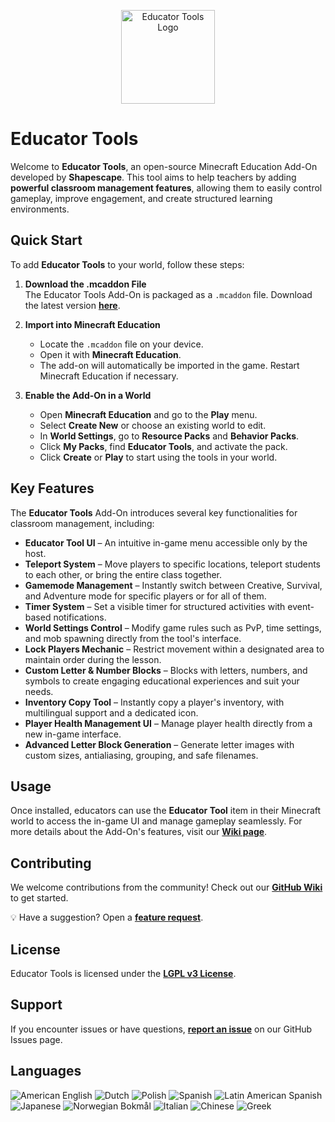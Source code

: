 <p align="center">
  <img src="assets/educator_tools_logo.png" alt="Educator Tools Logo" width="150"/>
</p>

# Educator Tools

Welcome to **Educator Tools**, an open-source Minecraft Education Add-On developed by **Shapescape**. This tool aims to help teachers by adding **powerful classroom management features**, allowing them to easily control gameplay, improve engagement, and create structured learning environments.

## Quick Start

To add **Educator Tools** to your world, follow these steps:

1. **Download the .mcaddon File**  
   The Educator Tools Add-On is packaged as a `.mcaddon` file. Download the latest version **[here](https://github.com/ShapescapeMC/Educator-Tools/releases/latest)**.

2. **Import into Minecraft Education**  
   - Locate the `.mcaddon` file on your device.  
   - Open it with **Minecraft Education**.  
   - The add-on will automatically be imported in the game. Restart Minecraft Education if necessary.

3. **Enable the Add-On in a World**  
   - Open **Minecraft Education** and go to the **Play** menu.  
   - Select **Create New** or choose an existing world to edit.  
   - In **World Settings**, go to **Resource Packs** and **Behavior Packs**.  
   - Click **My Packs**, find **Educator Tools**, and activate the pack.  
   - Click **Create** or **Play** to start using the tools in your world.

## Key Features

The **Educator Tools** Add-On introduces several key functionalities for classroom management, including:

- **Educator Tool UI** – An intuitive in-game menu accessible only by the host.
- **Teleport System** – Move players to specific locations, teleport students to each other, or bring the entire class together.
- **Gamemode Management** – Instantly switch between Creative, Survival, and Adventure mode for specific players or for all of them.
- **Timer System** – Set a visible timer for structured activities with event-based notifications.
- **World Settings Control** – Modify game rules such as PvP, time settings, and mob spawning directly from the tool's interface.
- **Lock Players Mechanic** – Restrict movement within a designated area to maintain order during the lesson.
- **Custom Letter & Number Blocks** – Blocks with letters, numbers, and symbols to create engaging educational experiences and suit your needs.
- **Inventory Copy Tool** – Instantly copy a player's inventory, with multilingual support and a dedicated icon.
- **Player Health Management UI** – Manage player health directly from a new in-game interface.
- **Advanced Letter Block Generation** – Generate letter images with custom sizes, antialiasing, grouping, and safe filenames.

## Usage

Once installed, educators can use the **Educator Tool** item in their Minecraft world to access the in-game UI and manage gameplay seamlessly.
For more details about the Add-On's features, visit our **[Wiki page](https://github.com/ShapescapeMC/Educator-Tools/wiki/Usage)**.

## Contributing

We welcome contributions from the community! Check out our **[GitHub Wiki](https://github.com/ShapescapeMC/Educator-Tools/wiki/Contributing)** to get started.

💡 Have a suggestion? Open a **[feature request](https://github.com/ShapescapeMC/Educator-Tools/issues)**.

## License

Educator Tools is licensed under the **[LGPL v3 License](LICENSE)**.

## Support

If you encounter issues or have questions, **[report an issue](https://github.com/ShapescapeMC/Educator-Tools/issues)** on our GitHub Issues page.

## Languages

![American English](https://img.shields.io/badge/American_English-blue)
![Dutch](https://img.shields.io/badge/Dutch-orange)
![Polish](https://img.shields.io/badge/Polish-red)
![Spanish](https://img.shields.io/badge/Spanish-yellow)
![Latin American Spanish](https://img.shields.io/badge/Latin_American_Spanish-green)
![Japanese](https://img.shields.io/badge/Japanese-purple)
![Norwegian Bokmål](https://img.shields.io/badge/Norwegian_Bokm%C3%A5l-violet)
![Italian](https://img.shields.io/badge/Italian-white)
![Chinese](https://img.shields.io/badge/Chinese-gold)
![Greek](https://img.shields.io/badge/Greek-royalblue)
